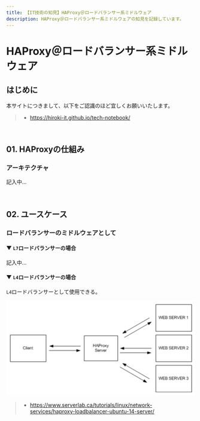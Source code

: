 ```yaml
---
title: 【IT技術の知見】HAProxy＠ロードバランサー系ミドルウェア
description: HAProxy＠ロードバランサー系ミドルウェアの知見を記録しています。
---
```


# HAProxy＠ロードバランサー系ミドルウェア

## はじめに

本サイトにつきまして、以下をご認識のほど宜しくお願いいたします。

> - https://hiroki-it.github.io/tech-notebook/

<br>

## 01. HAProxyの仕組み

### アーキテクチャ

記入中...

<br>

## 02. ユースケース

### ロードバランサーのミドルウェアとして

#### ▼ `L7`ロードバランサーの場合

記入中...

#### ▼ `L4`ロードバランサーの場合

`L4`ロードバランサーとして使用できる。

![haproxy_architecture](https://raw.githubusercontent.com/hiroki-it/tech-notebook-images/master/images/haproxy_architecture.png)

> - https://www.serverlab.ca/tutorials/linux/network-services/haproxy-loadbalancer-ubuntu-14-server/

<br>
